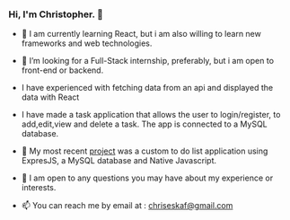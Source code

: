 ### Hi, I'm Christopher. 👋

<!--
**kikos7/kikos7** is a ✨ _special_ ✨ repository because its `README.md` (this file) appears on your GitHub profile.

Here are some ideas to get you started:
-->

- 🌱 I am currently learning React, but i am also willing to learn new frameworks and web technologies.
- 🤔 I’m looking for a Full-Stack internship, preferably, but i am open to front-end or backend.
- I have experienced with fetching data from an api and displayed the data with React
  
- I have made a task application that allows the user to login/register, to add,edit,view and delete a task. The app
  is connected to a MySQL database.
  
- 🔭 My most recent [project](https://github.com/kikos7/taskManagementNodeApp) was a custom to do list application using ExpresJS, a MySQL database and Native Javascript. 
- 💬 I am open to any questions you may have about my experience or interests.
- 📫 You can reach me by email at : chriseskaf@gmail.com


